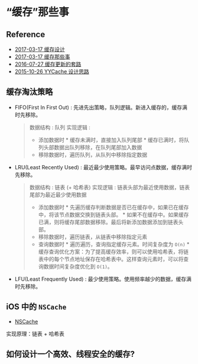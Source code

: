 # “缓存”那些事

## Reference

- [2017-03-17 缓存设计](https://xesam.github.io/cache-1)
- [2017-03-17 缓存那些事](https://tech.meituan.com/2017/03/17/cache-about.html)
- [2016-07-27 缓存更新的套路](https://coolshell.cn/articles/17416.html)
- [2015-10-26 YYCache 设计思路](https://blog.ibireme.com/2015/10/26/yycache)

## 缓存淘汰策略

- FIFO(First In First Out) : 先进先出策略，队列逻辑。新进入缓存的，缓存满时先移除。
    > 数据结构 : 队列
    > 实现逻辑 :
    >   - 添加数据时
            * 缓存未满时，直接加入队列尾部
            * 缓存已满时，将队列头部数据出队列移除，在队列尾部加入数据
    >   - 移除数据时，遍历队列，从队列中移除指定数据
    
- LRU(Least Recently Used) : 最近最少使用策略。最早访问点数据，缓存满时先移除。
    > 数据结构 : 链表 (+ 哈希表)
    > 实现逻辑 : 链表头部为最近使用数据，链表尾部为最近最少使用数据
    >   - 添加数据时
            * 先遍历缓存判断数据是否已在缓存中，如果已在缓存中，将该节点数据交换到链表头部。
            * 如果不在缓存中。如果缓存已满，则将缓存尾部数据移除。最后将新添加数据添加到链表头部。
    >   - 移除数据时，遍历链表，从链表中移除指定元素
    >   - 查询数据时
            * 遍历遍历，查询指定缓存元素。时间复杂度为 `O(n)`
            * 缓存查询优化方案：为了提高缓存效率，则可以使用哈希表，将链表中的每个节点地址保存在哈希表中。这样查询元素时，可以将查询数据时间复杂度优化到 `O(1)`。
        
- LFU(Least Frequently Used) : 最少使用策略。使用频率越少的数据，缓存满时先移除。  

## iOS 中的 `NSCache`

- [NSCache](https://github.com/apple/swift-corelibs-foundation/blob/main/Sources/Foundation/NSCache.swift)

实现原理：链表 + 哈希表

## 如何设计一个高效、线程安全的缓存?

